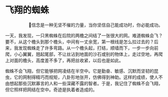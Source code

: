 # 飞翔的蜘蛛

<div align="right" >📌信念是一种无坚不催的力量，当你坚信自己能成功时，你必能成功。</div>

一天，我发现，一只黑蜘蛛在后院的两檐之间结了一张很大的网。难道蜘蛛会飞？要不，从这个檐头到那个檐头，中间有一丈余宽，第一根线是怎么拉过去的？后来，我发现蜘蛛走了许多弯路。从一个檐头起，打结，顺墙而下，一步一步向前爬，小心翼翼，翘起尾部，不让丝沾到地面的沙石或别的物体上，走过空地，再爬上对面的檐头，高度差不多了，再把丝收紧，以后也是如此。

蜘蛛不会飞翔，但它能够把网凌结在半空中。它是勤奋、敏感、沉默而坚韧的昆虫，它的网制得精巧而规矩，八卦形地张开，仿佛得到神助。这样的成绩，使人不由想起那些沉默寡言的人和一些深藏不露的智者。于是，我记住了蜘蛛不会飞翔，但它照样把网结在空中。奇迹是执着者造成的。